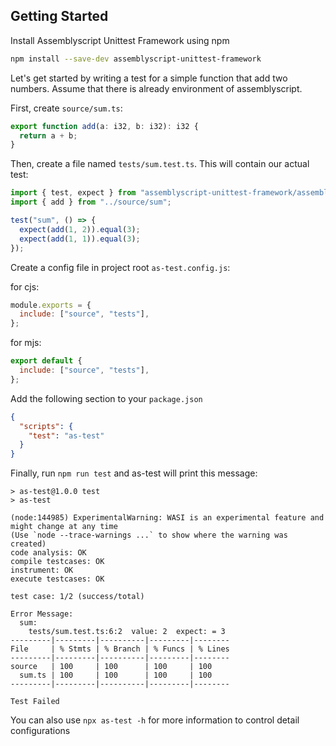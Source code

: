 ## Getting Started

Install Assemblyscript Unittest Framework using npm

```bash
npm install --save-dev assemblyscript-unittest-framework
```

Let's get started by writing a test for a simple function that add two numbers. Assume that there is already environment of assemblyscript.

First, create `source/sum.ts`:

```Typescript
export function add(a: i32, b: i32): i32 {
  return a + b;
}
```

Then, create a file named `tests/sum.test.ts`. This will contain our actual test:

```Typescript
import { test, expect } from "assemblyscript-unittest-framework/assembly";
import { add } from "../source/sum";

test("sum", () => {
  expect(add(1, 2)).equal(3);
  expect(add(1, 1)).equal(3);
});
```

Create a config file in project root `as-test.config.js`:

for cjs:

```javascript
module.exports = {
  include: ["source", "tests"],
};
```

for mjs:

```javascript
export default {
  include: ["source", "tests"],
};
```

Add the following section to your `package.json`

```json
{
  "scripts": {
    "test": "as-test"
  }
}
```

Finally, run `npm run test` and as-test will print this message:

```
> as-test@1.0.0 test
> as-test

(node:144985) ExperimentalWarning: WASI is an experimental feature and might change at any time
(Use `node --trace-warnings ...` to show where the warning was created)
code analysis: OK
compile testcases: OK
instrument: OK
execute testcases: OK

test case: 1/2 (success/total)

Error Message: 
  sum: 
    tests/sum.test.ts:6:2  value: 2  expect: = 3
---------|---------|----------|---------|--------
File     | % Stmts | % Branch | % Funcs | % Lines
---------|---------|----------|---------|--------
source   | 100     | 100      | 100     | 100    
  sum.ts | 100     | 100      | 100     | 100    
---------|---------|----------|---------|--------

Test Failed
```

You can also use `npx as-test -h` for more information to control detail configurations
